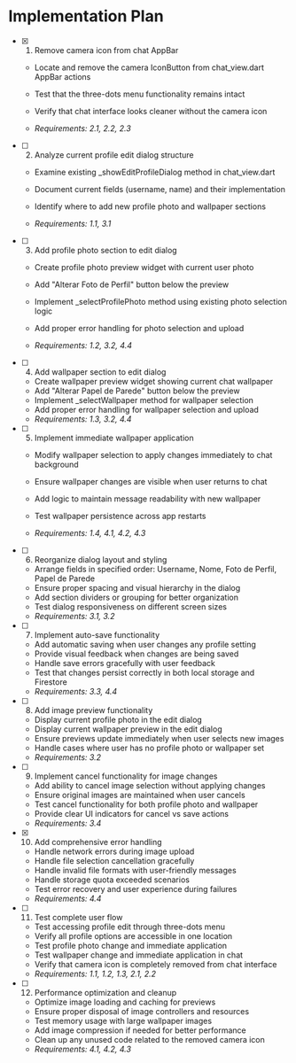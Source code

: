 # Implementation Plan

- [x] 1. Remove camera icon from chat AppBar



  - Locate and remove the camera IconButton from chat_view.dart AppBar actions
  - Test that the three-dots menu functionality remains intact
  - Verify that chat interface looks cleaner without the camera icon


  - _Requirements: 2.1, 2.2, 2.3_

- [ ] 2. Analyze current profile edit dialog structure
  - Examine existing _showEditProfileDialog method in chat_view.dart

  - Document current fields (username, name) and their implementation
  - Identify where to add new profile photo and wallpaper sections
  - _Requirements: 1.1, 3.1_

- [ ] 3. Add profile photo section to edit dialog
  - Create profile photo preview widget with current user photo


  - Add "Alterar Foto de Perfil" button below the preview

  - Implement _selectProfilePhoto method using existing photo selection logic
  - Add proper error handling for photo selection and upload
  - _Requirements: 1.2, 3.2, 4.4_




- [ ] 4. Add wallpaper section to edit dialog
  - Create wallpaper preview widget showing current chat wallpaper
  - Add "Alterar Papel de Parede" button below the preview
  - Implement _selectWallpaper method for wallpaper selection
  - Add proper error handling for wallpaper selection and upload
  - _Requirements: 1.3, 3.2, 4.4_


- [ ] 5. Implement immediate wallpaper application
  - Modify wallpaper selection to apply changes immediately to chat background
  - Ensure wallpaper changes are visible when user returns to chat
  - Add logic to maintain message readability with new wallpaper
  - Test wallpaper persistence across app restarts


  - _Requirements: 1.4, 4.1, 4.2, 4.3_

- [ ] 6. Reorganize dialog layout and styling
  - Arrange fields in specified order: Username, Nome, Foto de Perfil, Papel de Parede
  - Ensure proper spacing and visual hierarchy in the dialog
  - Add section dividers or grouping for better organization
  - Test dialog responsiveness on different screen sizes
  - _Requirements: 3.1, 3.2_

- [ ] 7. Implement auto-save functionality
  - Add automatic saving when user changes any profile setting
  - Provide visual feedback when changes are being saved
  - Handle save errors gracefully with user feedback
  - Test that changes persist correctly in both local storage and Firestore
  - _Requirements: 3.3, 4.4_

- [ ] 8. Add image preview functionality
  - Display current profile photo in the edit dialog
  - Display current wallpaper preview in the edit dialog
  - Ensure previews update immediately when user selects new images
  - Handle cases where user has no profile photo or wallpaper set
  - _Requirements: 3.2_

- [ ] 9. Implement cancel functionality for image changes
  - Add ability to cancel image selection without applying changes
  - Ensure original images are maintained when user cancels
  - Test cancel functionality for both profile photo and wallpaper
  - Provide clear UI indicators for cancel vs save actions
  - _Requirements: 3.4_

- [x] 10. Add comprehensive error handling



  - Handle network errors during image upload
  - Handle file selection cancellation gracefully
  - Handle invalid file formats with user-friendly messages
  - Handle storage quota exceeded scenarios
  - Test error recovery and user experience during failures
  - _Requirements: 4.4_

- [ ] 11. Test complete user flow
  - Test accessing profile edit through three-dots menu
  - Verify all profile options are accessible in one location
  - Test profile photo change and immediate application
  - Test wallpaper change and immediate application in chat
  - Verify that camera icon is completely removed from chat interface
  - _Requirements: 1.1, 1.2, 1.3, 2.1, 2.2_

- [ ] 12. Performance optimization and cleanup
  - Optimize image loading and caching for previews
  - Ensure proper disposal of image controllers and resources
  - Test memory usage with large wallpaper images
  - Add image compression if needed for better performance
  - Clean up any unused code related to the removed camera icon
  - _Requirements: 4.1, 4.2, 4.3_